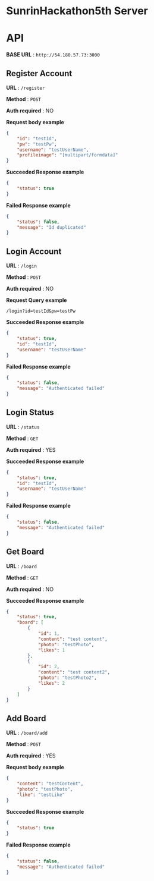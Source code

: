 # SunrinHackathon5th Server  

# API  

**BASE URL** : `http://54.180.57.73:3000`

## Register Account 

**URL** : `/register` 

**Method** : `POST` 

**Auth required** : NO 

**Request body example** 

```json
{
    "id": "testId",
    "pw": "testPw",
    "username": "testUserName",
    "profileimage": "[multipart/formdata]"
}
``` 

**Succeeded Response example** 

```json
{
    "status": true
}
``` 

**Failed Response example** 

```json
{
    "status": false,
    "message": "Id duplicated"
}
``` 

## Login Account 

**URL** : `/login` 

**Method** : `POST` 

**Auth required** : NO 

**Request Query example** 

```
/login?id=testId&pw=testPw
``` 

**Succeeded Response example** 

```json
{
    "status": true,
    "id": "testId",
    "username": "testUserName"
}
``` 

**Failed Response example** 

```json
{
    "status": false,
    "message": "Authenticated failed"
}
``` 

## Login Status 

**URL** : `/status` 

**Method** : `GET` 

**Auth required** : YES 

**Succeeded Response example** 

```json
{
    "status": true,
    "id": "testId",
    "username": "testUserName"
}
``` 


**Failed Response example** 

```json
{
    "status": false,
    "message": "Authenticated failed"
}
``` 

## Get Board 

**URL** : `/board` 

**Method** : `GET` 

**Auth required** : NO 

**Succeeded Response example** 

```json
{
    "status": true,
    "board": [
        {
            "id": 1,
            "content": "test content",
            "photo": "testPhoto",
            "likes": 1
        },
        {
            "id": 2,
            "content": "test content2",
            "photo": "testPhoto2",
            "likes": 2
        }
    ]
}
``` 

## Add Board 

**URL** : `/board/add` 

**Method** : `POST` 

**Auth required** : YES 

**Request body example** 

```json
{
    "content": "testContent",
    "photo": "testPhoto",
    "like": "testLike"
}
``` 

**Succeeded Response example** 

```json
{
    "status": true
}
``` 


**Failed Response example** 

```json
{
    "status": false,
    "message": "Authenticated failed"
}
``` 